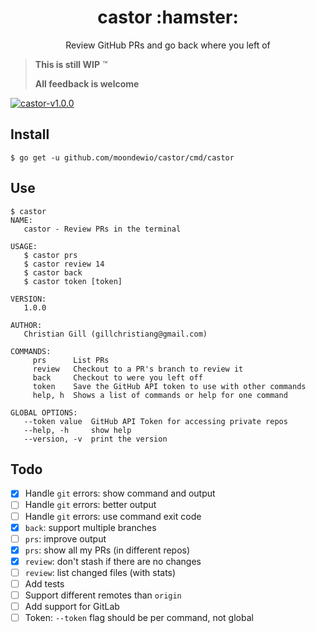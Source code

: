 <h1 align="center">castor :hamster:</h1>

<p align="center">Review GitHub PRs and go back where you left of</p>

> **This is still WIP** :tm:
>
> **All feedback is welcome**

[![castor-v1.0.0](https://asciinema.org/a/205135.png)](https://asciinema.org/a/205135)

## Install

```
$ go get -u github.com/moondewio/castor/cmd/castor
```

## Use

```
$ castor
NAME:
   castor - Review PRs in the terminal

USAGE:
   $ castor prs
   $ castor review 14
   $ castor back
   $ castor token [token]

VERSION:
   1.0.0

AUTHOR:
   Christian Gill (gillchristiang@gmail.com)

COMMANDS:
     prs      List PRs
     review   Checkout to a PR's branch to review it
     back     Checkout to were you left off
     token    Save the GitHub API token to use with other commands
     help, h  Shows a list of commands or help for one command

GLOBAL OPTIONS:
   --token value  GitHub API Token for accessing private repos
   --help, -h     show help
   --version, -v  print the version
```

## Todo

- [x] Handle `git` errors: show command and output
- [ ] Handle `git` errors: better output
- [ ] Handle `git` errors: use command exit code
- [x] `back`: support multiple branches
- [ ] `prs`: improve output
- [x] `prs`: show all my PRs (in different repos)
- [x] `review`: don't stash if there are no changes
- [ ] `review`: list changed files (with stats)
- [ ] Add tests
- [ ] Support different remotes than `origin`
- [ ] Add support for GitLab
- [ ] Token: `--token` flag should be per command, not global
